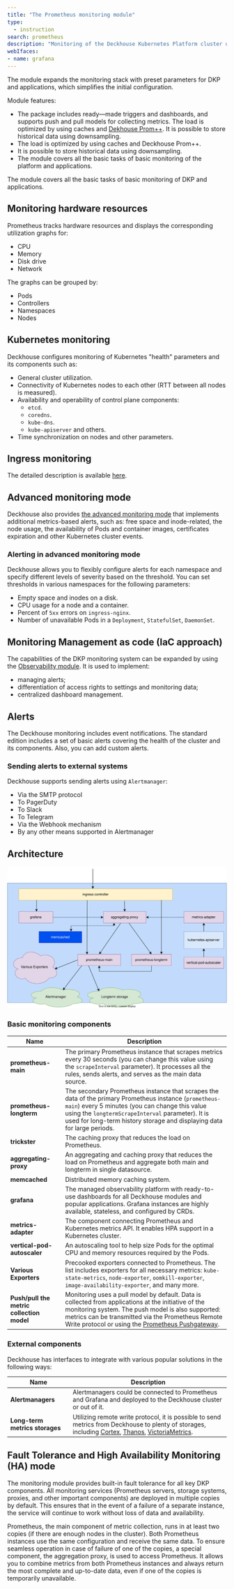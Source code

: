 ```yaml
---
title: "The Prometheus monitoring module"
type:
  - instruction
search: prometheus
description: "Monitoring of the Deckhouse Kubernetes Platform cluster using Prometheus and Grafana."
webIfaces:
- name: grafana
---
```


The module expands the monitoring stack with preset parameters for DKP and applications, which simplifies the initial configuration.

Module features:

- The package includes ready—made triggers and dashboards, and supports push and pull models for collecting metrics. The load is optimized by using caches and [Dekhouse Prom++](/products/prompp/). It is possible to store historical data using downsampling.
- The load is optimized by using caches and Deckhouse Prom++.
- It is possible to store historical data using downsampling.
- The module covers all the basic tasks of basic monitoring of the platform and applications.

The module covers all the basic tasks of basic monitoring of DKP and applications.

## Monitoring hardware resources

Prometheus tracks hardware resources and displays the corresponding utilization graphs for:

- CPU
- Memory
- Disk drive
- Network

The graphs can be grouped by:

- Pods
- Controllers
- Namespaces
- Nodes

## Kubernetes monitoring

Deckhouse configures monitoring of Kubernetes "health" parameters and its components such as:

- General cluster utilization.
- Connectivity of Kubernetes nodes to each other (RTT between all nodes is measured).
- Availability and operability of control plane components:
  - `etcd`.
  - `coredns`.
  - `kube-dns`.
  - `kube-apiserver` and others.
- Time synchronization on nodes and other parameters.

## Ingress monitoring

The detailed description is available [here](../../modules/ingress-nginx/#monitoring-and-statistics).

## Advanced monitoring mode

Deckhouse also provides [the advanced monitoring mode](../extended-monitoring/) that implements additional metrics-based alerts, such as: free space and inode-related, the node usage, the availability of Pods and container images, certificates expiration and other Kubernetes cluster events.

### Alerting in advanced monitoring mode

Deckhouse allows you to flexibly configure alerts for each namespace and specify different levels of severity based on the threshold. You can set thresholds in various namespaces for the following parameters:

- Empty space and inodes on a disk.
- CPU usage for a node and a container.
- Percent of `5xx` errors on `ingress-nginx`.
- Number of unavailable Pods in a `Deployment`, `StatefulSet`, `DaemonSet`.

## Monitoring Management as code (IaC approach)

The capabilities of the DKP monitoring system can be expanded by using the [Observability module](/modules/observability/stable/). It is used to implement:

- managing alerts;
- differentiation of access rights to settings and monitoring data;
- centralized dashboard management.

## Alerts

The Deckhouse monitoring includes event notifications. The standard edition includes a set of basic alerts covering the health of the cluster and its components. Also, you can add custom alerts.

### Sending alerts to external systems

Deckhouse supports sending alerts using `Alertmanager`:

- Via the SMTP protocol
- To PagerDuty
- To Slack
- To Telegram
- Via the Webhook mechanism
- By any other means supported in Alertmanager

## Architecture

![The scheme of interaction](images/prometheus_monitoring.svg)

### Basic monitoring components

| Name                                      | Description                                                                                                                                                                                                                                                                                                                                           |
|-------------------------------------------|-------------------------------------------------------------------------------------------------------------------------------------------------------------------------------------------------------------------------------------------------------------------------------------------------------------------------------------------------------|
| **prometheus-main**                       | The primary Prometheus instance that scrapes metrics every 30 seconds (you can change this value using the `scrapeInterval` parameter). It processes all the rules, sends alerts, and serves as the main data source.                                                                                                                                 |
| **prometheus-longterm**                   | The secondary Prometheus instance that scrapes the data of the primary Prometheus instance (`prometheus-main`) every 5 minutes (you can change this value using the `longtermScrapeInterval` parameter). It is used for long-term history storage and displaying data for large periods.                                                              |
| **trickster**                             | The caching proxy that reduces the load on Prometheus.                                                                                                                                                                                                                                                                                                |
| **aggregating-proxy**                     | An aggregating and caching proxy  that reduces the load on Prometheus and aggregate both main and longterm in single datasource.                                                                                                                                                                                                                      |
| **memcached**                             | Distributed memory caching system.                                                                                                                                                                                                                                                                                                                    |
| **grafana**                               | The managed observability platform with ready-to-use dashboards for all Deckhouse modules and popular applications. Grafana instances are highly available, stateless, and configured by CRDs.                                                                                                                                                        |
| **metrics-adapter**                       | The component connecting Prometheus and Kubernetes metrics API. It enables HPA support in a Kubernetes cluster.                                                                                                                                                                                                                                       |
| **vertical-pod-autoscaler**               | An autoscaling tool to help size Pods for the optimal CPU and memory resources required by the Pods.                                                                                                                                                                                                                                                  |
| **Various Exporters**                     | Precooked exporters connected to Prometheus. The list includes exporters for all necessary metrics: `kube-state-metrics`, `node-exporter`, `oomkill-exporter`, `image-availability-exporter`, and many more.                                                                                                                                          |
| **Push/pull the metric collection model** | Monitoring uses a pull model by default. Data is collected from applications at the initiative of the monitoring system. The push model is also supported: metrics can be transmitted via the Prometheus Remote Write protocol or using the [Prometheus Pushgateway](/modules/prometheus-pushgateway/). |

### External components

Deckhouse has interfaces to integrate with various popular solutions in the following ways:

| Name                           | Description                                                                                                                                      |
|--------------------------------|--------------------------------------------------------------------------------------------------------------------------------------------------|
| **Alertmanagers**              | Alertmanagers could be connected to Prometheus and Grafana and deployed to the Deckhouse cluster or out of it.                                   |
| **Long-term metrics storages** | Utilizing remote write protocol, it is possible to send metrics from Deckhouse to plenty of storages, including [Cortex](https://www.cortex.io/), [Thanos](https://thanos.io/), [VictoriaMetrics](https://victoriametrics.com/products/open-source/). |

## Fault Tolerance and High Availability Monitoring (HA) mode

The monitoring module provides built-in fault tolerance for all key DKP components. All monitoring services (Prometheus servers, storage systems, proxies, and other important components) are deployed in multiple copies by default. This ensures that in the event of a failure of a separate instance, the service will continue to work without loss of data and availability.

Prometheus, the main component of metric collection, runs in at least two copies (if there are enough nodes in the cluster). Both Prometheus instances use the same configuration and receive the same data. To ensure seamless operation in case of failure of one of the copies, a special component, the aggregation proxy, is used to access Prometheus. It allows you to combine metrics from both Prometheus instances and always return the most complete and up-to-date data, even if one of the copies is temporarily unavailable.
